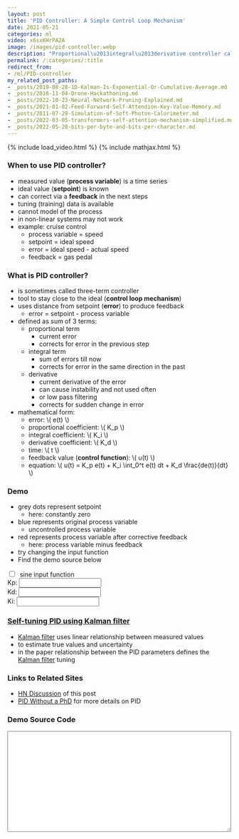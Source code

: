 ```yaml
---
layout: post
title: 'PID Controller: A Simple Control Loop Mechanism'
date: 2021-05-21
categories: ml
video: x6sxKHrPA2A
image: /images/pid-controller.webp
description: "Proportional\u2013integral\u2013derivative controller calculates feedback to reduce the error in the next step."
permalink: /:categories/:title
redirect_from:
- /ml/PID-controller
my_related_post_paths:
- _posts/2019-08-28-1D-Kalman-Is-Exponential-Or-Cumulative-Average.md
- _posts/2016-11-04-Drone-Hackathoning.md
- _posts/2022-10-23-Neural-Network-Pruning-Explained.md
- _posts/2021-01-02-Feed-Forward-Self-Attendion-Key-Value-Memory.md
- _posts/2011-07-29-Simulation-of-Soft-Photon-Calorimeter.md
- _posts/2022-03-05-transformers-self-attention-mechanism-simplified.md
- _posts/2022-05-20-bits-per-byte-and-bits-per-character.md
---
```




{% include load_video.html %}
{% include mathjax.html %}


### When to use PID controller?
- measured value (__process variable__) is a time series
- ideal value (__setpoint__) is known
- can correct via a __feedback__ in the next steps
- tuning (training) data is available
- cannot model of the process
- in non-linear systems may not work
- example: cruise control
  - process variable = speed
  - setpoint = ideal speed
  - error = ideal speed - actual speed
  - feedback = gas pedal


### What is PID controller?
- is sometimes called three-term controller
- tool to stay close to the ideal (__control loop mechanism__)
- uses distance from setpoint (__error__) to produce feedback
  - error = setpoint - process variable
- defined as sum of 3 terms:
  - proportional term
    - current error
    - corrects for error in the previous step
  - integral term
    - sum of errors till now
    - corrects for error in the same direction in the past
  - derivative
    - current derivative of the error
    - can cause instability and not used often
    - or low pass filtering
    - corrects for sudden change in error
- mathematical form:
  - error: \\( e(t) \\)
  - proportional coefficient: \\( K_p \\)
  - integral coefficient: \\( K_i \\)
  - derivative coefficient: \\( K_d \\)
  - time: \\( t \\)
  - feedback value (__control function__): \\( u(t) \\)
  - equation: \\( u(t) = K_p e(t) + K_i \int_0^t e(t) dt + K_d \frac{de(t)}{dt} \\)

### Demo
- grey dots represent setpoint
  - here: constantly zero
- blue represents original process variable
  - uncontrolled process variable
- red represents process variable after corrective feedback
  - here: process variable minus feedback
- try changing the input function
- Find the demo source below

<input type="checkbox" id="configFunc" />&nbsp; sine input function<br>
Kp: <input type="number" id="configKp" /><br>
Kd: <input type="number" id="configKd" /><br>
Ki: <input type="number" id="configKi" /><br>
<canvas id="canvas" width="500" height="150"></canvas>

### [Self-tuning PID using Kalman filter](https://www.sciencedirect.com/science/article/pii/S2405896318304282)
  - [Kalman filter](/ml/1D-Kalman-Is-Exponential-Or-Cumulative-Average) uses linear relationship between measured values
  - to estimate true values and uncertainty
  - in the paper relationship between the PID parameters defines the [Kalman filter](/ml/1D-Kalman-Is-Exponential-Or-Cumulative-Average) tuning

### Links to Related Sites
- [HN Discussion](https://news.ycombinator.com/item?id=27318942) of this post
- [PID Without a PhD](https://www.wescottdesign.com/articles/pid/pidWithoutAPhd.pdf) for more details on PID

### Demo Source Code
<textarea id="codeBlock" style="font-size: 10px;" rows="20" cols="80"></textarea>

<script type="application/javascript" id="jsCode">
let config = {amplitude: 5, period: 60, pid: false, kp: 0.2, kd: 0, ki: 0.5, func: steps};

function draw() {
  var canvas = document.getElementById('canvas');
  if (canvas.getContext) {
    let ctx = canvas.getContext('2d');
    let y_middle = canvas.height / 2;
    config.amplitude = y_middle / 4;
    let pix_size = Math.max(Math.min(canvas.width / 50, canvas.height / 50), 1);
    let len = Math.floor(canvas.width / pix_size);
    let values = new Array(len).fill(0);
    let correctedValues = new Array(len).fill(0);
    let integral = correctedValues.reduce((a, b) => a + b, 0)
    let t = 0;
    function tick() {
      let new_value = config.func(t++);
      values.shift();
      values.push(new_value);

      let prev_error = - correctedValues[correctedValues.length - 1];
      let second_prev_error = - correctedValues[correctedValues.length - 2];
      let derivative = prev_error - second_prev_error;
      integral = integral + prev_error;
      let correction = prev_error * config.kp + derivative * config.kd + integral * config.ki;
      let correctedValue = new_value + correction;
      correctedValues.shift();
      correctedValues.push(correctedValue);

      ctx.clearRect(0, 0, canvas.width, canvas.height);
      ctx.fillStyle = 'grey';
      values.forEach((value, i) => {
        ctx.fillRect(i * pix_size, y_middle + 0 * pix_size, pix_size / 2, pix_size / 2);
      });

      ctx.fillStyle = 'rgba(0, 0, 200, 0.5)';
      values.forEach((value, i) => {
        ctx.fillRect(i * pix_size, y_middle + value * pix_size, pix_size, pix_size);
      });

      ctx.fillStyle = 'rgb(200, 0, 0)';
      correctedValues.forEach((value, i) => {
        ctx.fillRect(i * pix_size, y_middle + value * pix_size, pix_size, pix_size);
      })
    }

    setInterval(tick, 100);
  }

}

function sin(t) {
  return Math.sin(t++ / config.period * 2 * Math.PI) * config.amplitude
}

function steps(t) {
  if (Math.sin(t++ / config.period * 2 * Math.PI) > 0) {
    return config.amplitude

  } else {
    return - config.amplitude
  }
}

window.addEventListener("load", draw);

document.getElementById('configFunc').addEventListener('change', e => {
  if (e.srcElement.checked) {
    config.func = sin;
  } else {
    config.func = steps;
  }
});


['p', 'i', 'd'].forEach(varname => {
  document.getElementById('configK' + varname).value = config['k' + varname];
  document.getElementById('configK' + varname).addEventListener('keyup', e => {
    let v = +e.srcElement.value;
    if (typeof(v) === 'number') {
      config['k' + varname] = e.srcElement.value;
    }
  });
});

let jsCode = document.createTextNode(document.getElementById('jsCode').innerText);
document.getElementById('codeBlock').appendChild(jsCode);

</script>
